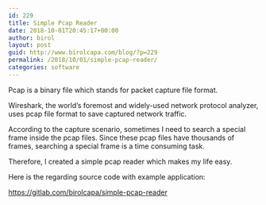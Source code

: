 ```yaml
---
id: 229
title: Simple Pcap Reader
date: 2018-10-01T20:45:17+00:00
author: birol
layout: post
guid: http://www.birolcapa.com/blog/?p=229
permalink: /2018/10/01/simple-pcap-reader/
categories: software
---
```

Pcap is a binary file which stands for packet capture file format.

Wireshark, the world’s foremost and widely-used network protocol analyzer, uses pcap file format to save captured network traffic.

According to the capture scenario, sometimes I need to search a special frame inside the pcap files. Since these pcap files have thousands of frames, searching a special frame is a time consuming task.

Therefore, I created a simple pcap reader which makes my life easy.

Here is the regarding source code with example application:

<a href="https://gitlab.com/birolcapa/simple-pcap-reader">https://gitlab.com/birolcapa/simple-pcap-reader</a>